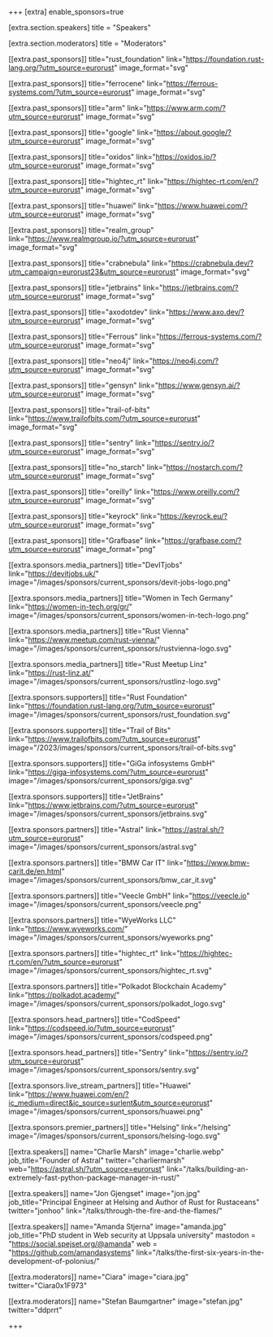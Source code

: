 +++
[extra]
	enable_sponsors=true

[extra.section.speakers]
	title = "Speakers"

[extra.section.moderators]
	title = "Moderators"

[[extra.past_sponsors]]
	title="rust_foundation"
	link="https://foundation.rust-lang.org/?utm_source=eurorust"
	image_format="svg"

[[extra.past_sponsors]]
	title="ferrocene"
	link="https://ferrous-systems.com/?utm_source=eurorust"
	image_format="svg"

[[extra.past_sponsors]]
	title="arm"
	link="https://www.arm.com/?utm_source=eurorust"
	image_format="svg"

[[extra.past_sponsors]]
	title="google"
	link="https://about.google/?utm_source=eurorust"
	image_format="svg"

[[extra.past_sponsors]]
	title="oxidos"
	link="https://oxidos.io/?utm_source=eurorust"
	image_format="svg"

[[extra.past_sponsors]]
	title="hightec_rt"
	link="https://hightec-rt.com/en/?utm_source=eurorust"
	image_format="svg"

[[extra.past_sponsors]]
	title="huawei"
	link="https://www.huawei.com/?utm_source=eurorust"
	image_format="svg"

[[extra.past_sponsors]]
	title="realm_group"
	link="https://www.realmgroup.io/?utm_source=eurorust"
	image_format="svg"

[[extra.past_sponsors]]
	title="crabnebula"
	link="https://crabnebula.dev/?utm_campaign=eurorust23&utm_source=eurorust"
	image_format="svg"

[[extra.past_sponsors]]
	title="jetbrains"
	link="https://jetbrains.com/?utm_source=eurorust"
	image_format="svg"

[[extra.past_sponsors]]
	title="axodotdev"
	link="https://www.axo.dev/?utm_source=eurorust"
	image_format="svg"

[[extra.past_sponsors]]
	title="Ferrous"
	link="https://ferrous-systems.com/?utm_source=eurorust"
	image_format="svg"

[[extra.past_sponsors]]
	title="neo4j"
	link="https://neo4j.com/?utm_source=eurorust"
	image_format="svg"

[[extra.past_sponsors]]
	title="gensyn"
	link="https://www.gensyn.ai/?utm_source=eurorust"
	image_format="svg"

[[extra.past_sponsors]]
	title="trail-of-bits"
	link="https://www.trailofbits.com/?utm_source=eurorust"
	image_format="svg"

[[extra.past_sponsors]]
	title="sentry"
	link="https://sentry.io/?utm_source=eurorust"
	image_format="svg"

[[extra.past_sponsors]]
	title="no_starch"
	link="https://nostarch.com/?utm_source=eurorust"
	image_format="svg"

[[extra.past_sponsors]]
	title="oreilly"
	link="https://www.oreilly.com/?utm_source=eurorust"
	image_format="svg"

[[extra.past_sponsors]]
	title="keyrock"
	link="https://keyrock.eu/?utm_source=eurorust"
	image_format="svg"

[[extra.past_sponsors]]
	title="Grafbase"
	link="https://grafbase.com/?utm_source=eurorust"
	image_format="png"

[[extra.sponsors.media_partners]]
	title="DevITjobs"
	link="https://devitjobs.uk/"
	image="/images/sponsors/current_sponsors/devit-jobs-logo.png"

[[extra.sponsors.media_partners]]
	title="Women in Tech Germany"
	link="https://women-in-tech.org/gr/"
	image="/images/sponsors/current_sponsors/women-in-tech-logo.png"

[[extra.sponsors.media_partners]]
	title="Rust Vienna"
	link="https://www.meetup.com/rust-vienna/"
	image="/images/sponsors/current_sponsors/rustvienna-logo.svg"

[[extra.sponsors.media_partners]]
	title="Rust Meetup Linz"
	link="https://rust-linz.at/"
	image="/images/sponsors/current_sponsors/rustlinz-logo.svg"

[[extra.sponsors.supporters]]
	title="Rust Foundation"
	link="https://foundation.rust-lang.org/?utm_source=eurorust"
	image="/images/sponsors/current_sponsors/rust_foundation.svg"

[[extra.sponsors.supporters]]
	title="Trail of Bits"
	link="https://www.trailofbits.com/?utm_source=eurorust"
	image="/2023/images/sponsors/current_sponsors/trail-of-bits.svg"

[[extra.sponsors.supporters]]
	title="GiGa infosystems GmbH"
	link="https://giga-infosystems.com/?utm_source=eurorust"
	image="/images/sponsors/current_sponsors/giga.svg"

[[extra.sponsors.supporters]]
	title="JetBrains"
	link="https://www.jetbrains.com/?utm_source=eurorust"
	image="/images/sponsors/current_sponsors/jetbrains.svg"

[[extra.sponsors.partners]]
	title="Astral"
	link="https://astral.sh/?utm_source=eurorust"
	image="/images/sponsors/current_sponsors/astral.svg"

[[extra.sponsors.partners]]
	title="BMW Car IT"
	link="https://www.bmw-carit.de/en.html"
	image="/images/sponsors/current_sponsors/bmw_car_it.svg"

[[extra.sponsors.partners]]
	title="Veecle GmbH"
	link="https://veecle.io"
	image="/images/sponsors/current_sponsors/veecle.png"

[[extra.sponsors.partners]]
	title="WyeWorks LLC"
	link="https://www.wyeworks.com/"
	image="/images/sponsors/current_sponsors/wyeworks.png"

[[extra.sponsors.partners]]
	title="hightec_rt"
	link="https://hightec-rt.com/en/?utm_source=eurorust"
	image="/images/sponsors/current_sponsors/hightec_rt.svg"

[[extra.sponsors.partners]]
	title="Polkadot Blockchain Academy"
	link="https://polkadot.academy/"
	image="/images/sponsors/current_sponsors/polkadot_logo.svg"

[[extra.sponsors.head_partners]]
	title="CodSpeed"
	link="https://codspeed.io/?utm_source=eurorust"
	image="/images/sponsors/current_sponsors/codspeed.png"

[[extra.sponsors.head_partners]]
	title="Sentry"
	link="https://sentry.io/?utm_source=eurorust"
	image="/images/sponsors/current_sponsors/sentry.svg"

[[extra.sponsors.live_stream_partners]]
	title="Huawei"
	link="https://www.huawei.com/en/?ic_medium=direct&ic_source=surlent&utm_source=eurorust"
	image="/images/sponsors/current_sponsors/huawei.png"

[[extra.sponsors.premier_partners]]
	title="Helsing"
	link="/helsing"
	image="/images/sponsors/current_sponsors/helsing-logo.svg"


[[extra.speakers]]
	name="Charlie Marsh"
	image="charlie.webp"
	job_title="Founder of Astral"
	twitter="charliermarsh"
	web="https://astral.sh/?utm_source=eurorust"
	link="/talks/building-an-extremely-fast-python-package-manager-in-rust/"

[[extra.speakers]]
	name="Jon Gjengset"
	image="jon.jpg"
	job_title="Principal Engineer at Helsing and Author of Rust for Rustaceans"
	twitter="jonhoo"
	link="/talks/through-the-fire-and-the-flames/"

[[extra.speakers]]
    name="Amanda Stjerna"
    image="amanda.jpg"
    job_title="PhD student in Web security at Uppsala university"
    mastodon = "https://social.spejset.org/@amanda"
    web = "https://github.com/amandasystems"
    link="/talks/the-first-six-years-in-the-development-of-polonius/"

[[extra.moderators]]
	name="Ciara"
	image="ciara.jpg"
	twitter="Ciara0x1F973"

[[extra.moderators]]
	name="Stefan Baumgartner"
	image="stefan.jpg"
	twitter="ddprrt"

+++
